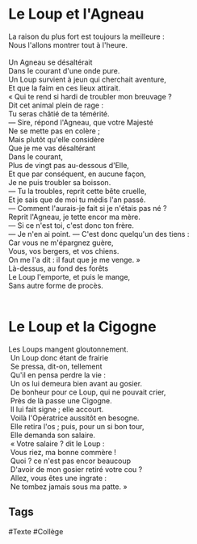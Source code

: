 # Le Loup et l'Agneau

La raison du plus fort est toujours la meilleure :<br />
Nous l'allons montrer tout à l'heure.<br /><br />
Un Agneau se désaltérait<br />
Dans le courant d'une onde pure.<br />
Un Loup survient à jeun qui cherchait aventure,<br />
Et que la faim en ces lieux attirait.<br />
« Qui te rend si hardi de troubler mon breuvage ?<br />
Dit cet animal plein de rage :<br />
Tu seras châtié de ta témérité.<br />
— Sire, répond l'Agneau, que votre Majesté<br />
Ne se mette pas en colère ;<br />
Mais plutôt qu'elle considère<br />
Que je me vas désaltérant<br />
Dans le courant,<br />
Plus de vingt pas au-dessous d'Elle,<br />
Et que par conséquent, en aucune façon,<br />
Je ne puis troubler sa boisson.<br />
— Tu la troubles, reprit cette bête cruelle,<br />
Et je sais que de moi tu médis l'an passé.<br />
— Comment l'aurais-je fait si je n'étais pas né ?<br />
Reprit l'Agneau, je tette encor ma mère.<br />
— Si ce n'est toi, c'est donc ton frère.<br />
— Je n'en ai point. — C'est donc quelqu'un des tiens :<br />
Car vous ne m'épargnez guère,<br />
Vous, vos bergers, et vos chiens.<br />
On me l'a dit : il faut que je me venge. »<br />
Là-dessus, au fond des forêts<br />
Le Loup l'emporte, et puis le mange,<br />
Sans autre forme de procès.<br /><br />


# Le Loup et la Cigogne

Les Loups mangent gloutonnement.<br /> Un Loup donc étant de frairie<br /> Se pressa, dit-on, tellement<br /> Qu'il en pensa perdre la vie :<br /> Un os lui demeura bien avant au gosier.<br /> De bonheur pour ce Loup, qui ne pouvait crier,<br /> Près de là passe une Cigogne.<br /> Il lui fait signe ; elle accourt.<br /> Voilà l'Opératrice aussitôt en besogne.<br /> Elle retira l'os ; puis, pour un si bon tour,<br /> Elle demanda son salaire.<br /> « Votre salaire ? dit le Loup :<br /> Vous riez, ma bonne commère !<br /> Quoi ? ce n'est pas encor beaucoup<br /> D'avoir de mon gosier retiré votre cou ?<br /> Allez, vous êtes une ingrate :<br /> Ne tombez jamais sous ma patte. »

## Tags

#Texte #Collège 
